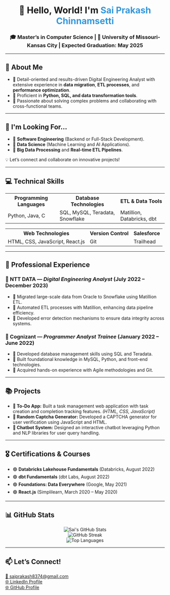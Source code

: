 <!DOCTYPE html>
<html lang="en">
<head>
    <meta charset="UTF-8">
    <meta name="viewport" content="width=device-width, initial-scale=1.0">
    <title>Sai Prakash Chinnamsetti - GitHub Profile</title>
</head>
<body>

<!-- Header Section -->
<h1 align="center">👋 Hello, World! I'm <span style="color: #3498db;">Sai Prakash Chinnamsetti</span></h1>
<h3 align="center">🎓 Master’s in Computer Science | 📍 University of Missouri-Kansas City | <strong>Expected Graduation:</strong> May 2025</h3>

<!-- About Me Section -->
<hr>
<h2>🚀 About Me</h2>
<ul>
    <li>🔹 Detail-oriented and results-driven Digital Engineering Analyst with extensive experience in <strong>data migration</strong>, <strong>ETL processes</strong>, and <strong>performance optimization</strong>.</li>
    <li>🔹 Proficient in <strong>Python, SQL, and data transformation tools</strong>.</li>
    <li>🔹 Passionate about solving complex problems and collaborating with cross-functional teams.</li>
</ul>

<!-- Career Opportunities -->
<hr>
<h2>💼 I'm Looking For...</h2>
<ul>
    <li>🌟 <strong>Software Engineering</strong> (Backend or Full-Stack Development).</li>
    <li>🌟 <strong>Data Science</strong> (Machine Learning and AI Applications).</li>
    <li>🌟 <strong>Big Data Processing</strong> and <strong>Real-time ETL Pipelines</strong>.</li>
</ul>
<p>💡 Let’s connect and collaborate on innovative projects!</p>

<!-- Technical Skills Section -->
<hr>
<h2>💻 Technical Skills</h2>
<table>
    <tr>
        <th>Programming Languages</th>
        <th>Database Technologies</th>
        <th>ETL & Data Tools</th>
    </tr>
    <tr>
        <td>Python, Java, C</td>
        <td>SQL, MySQL, Teradata, Snowflake</td>
        <td>Matillion, Databricks, dbt</td>
    </tr>
</table>
<table>
    <tr>
        <th>Web Technologies</th>
        <th>Version Control</th>
        <th>Salesforce</th>
    </tr>
    <tr>
        <td>HTML, CSS, JavaScript, React.js</td>
        <td>Git</td>
        <td>Trailhead</td>
    </tr>
</table>

<!-- Professional Experience Section -->
<hr>
<h2>💼 Professional Experience</h2>
<h3>🏢 NTT DATA — <i>Digital Engineering Analyst</i> (July 2022 – December 2023)</h3>
<ul>
    <li>🔹 Migrated large-scale data from Oracle to Snowflake using Matillion ETL.</li>
    <li>🔹 Automated ETL processes with Matillion, enhancing data pipeline efficiency.</li>
    <li>🔹 Developed error detection mechanisms to ensure data integrity across systems.</li>
</ul>

<h3>🏢 Cognizant — <i>Programmer Analyst Trainee</i> (January 2022 – June 2022)</h3>
<ul>
    <li>🔹 Developed database management skills using SQL and Teradata.</li>
    <li>🔹 Built foundational knowledge in MySQL, Python, and front-end technologies.</li>
    <li>🔹 Acquired hands-on experience with Agile methodologies and Git.</li>
</ul>

<!-- Projects Section -->
<hr>
<h2>📚 Projects</h2>
<ul>
    <li><strong>📝 To-Do App:</strong> Built a task management web application with task creation and completion tracking features. <em>(HTML, CSS, JavaScript)</em></li>
    <li><strong>🔑 Random Captcha Generator:</strong> Developed a CAPTCHA generator for user verification using JavaScript and HTML.</li>
    <li><strong>🤖 Chatbot System:</strong> Designed an interactive chatbot leveraging Python and NLP libraries for user query handling.</li>
</ul>

<!-- Certifications Section -->
<hr>
<h2>🎖️ Certifications & Courses</h2>
<ul>
    <li>🟢 <strong>Databricks Lakehouse Fundamentals</strong> (Databricks, August 2022)</li>
    <li>🟢 <strong>dbt Fundamentals</strong> (dbt Labs, August 2022)</li>
    <li>🟢 <strong>Foundations: Data Everywhere</strong> (Google, May 2021)</li>
    <li>🟢 <strong>React.js</strong> (Simplilearn, March 2020 – May 2020)</li>
</ul>

<!-- GitHub Stats Section -->
<hr>
<h2>📊 GitHub Stats</h2>
<p align="center">
    <img src="https://github-readme-stats.vercel.app/api?username=chinnamsettisaiprakash&show_icons=true&theme=radical" alt="Sai's GitHub Stats">
    <br>
    <img src="https://github-readme-streak-stats.herokuapp.com/?user=chinnamsettisaiprakash&theme=radical" alt="GitHub Streak">
    <br>
    <img src="https://github-readme-stats.vercel.app/api/top-langs/?username=chinnamsettisaiprakash&layout=compact&theme=radical" alt="Top Languages">
</p>

<!-- Let's Connect Section -->
<hr>
<h2>📫 Let’s Connect!</h2>
<p>
    <a href="mailto:saiprakash8374@gmail.com">📧 saiprakash8374@gmail.com</a><br>
    <a href="https://linkedin.com/in/chinnamsetti-sai-prakash-21001a193">🌐 LinkedIn Profile</a><br>
    <a href="https://github.com/chinnamsettisaiprakash">🌐 GitHub Profile</a>
</p>

</body>
</html>
